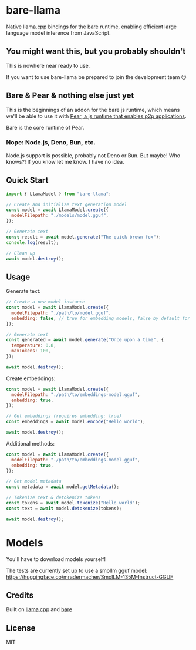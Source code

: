 # bare-llama

Native llama.cpp bindings for the [bare](https://github.com/holepunchto/bare) runtime, enabling efficient large language model inference from JavaScript.

## You might want this, but you probably shouldn't

This is nowhere near ready to use.

If you want to use bare-llama be prepared to join the development team 😏

## Bare & Pear & nothing else just yet

This is the beginnings of an addon for the bare js runtime, which means we'll be able to use it with [Pear, a js runtime that enables p2p applications](https://github.com/holepunchto/pear).

Bare is the core runtime of Pear.

### Nope: Node.js, Deno, Bun, etc.

Node.js support is possible, probably not Deno or Bun. But maybe! Who knows?! If you know let me know. I have no idea.

## Quick Start

```javascript
import { LlamaModel } from "bare-llama";

// Create and initialize text generation model
const model = await LlamaModel.create({
  modelFilepath: "./models/model.gguf",
});

// Generate text
const result = await model.generate("The quick brown fox");
console.log(result);

// Clean up
await model.destroy();
```

## Usage

Generate text:

```javascript
// Create a new model instance
const model = await LlamaModel.create({
  modelFilepath: "./path/to/model.gguf",
  embedding: false, // true for embedding models, false by default for text generation models
});

// Generate text
const generated = await model.generate("Once upon a time", {
  temperature: 0.8,
  maxTokens: 100,
});

await model.destroy();
```

Create embeddings:

```js
const model = await LlamaModel.create({
  modelFilepath: "./path/to/embeddings-model.gguf",
  embedding: true,
});

// Get embeddings (requires embedding: true)
const embeddings = await model.encode("Hello world");

await model.destroy();
```

Additional methods:

```javascript
const model = await LlamaModel.create({
  modelFilepath: "./path/to/embeddings-model.gguf",
  embedding: true,
});

// Get model metadata
const metadata = await model.getMetadata();

// Tokenize text & detokenize tokens
const tokens = await model.tokenize("Hello world");
const text = await model.detokenize(tokens);

await model.destroy();
```

# Models

You'll have to download models yourself!

The tests are currently set up to use a smollm gguf model: https://huggingface.co/mradermacher/SmolLM-135M-Instruct-GGUF

## Credits

Built on [llama.cpp](https://github.com/ggerganov/llama.cpp) and [bare](https://github.com/holepunchto/bare)

## License

MIT
